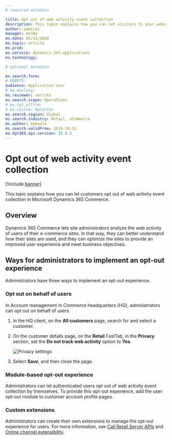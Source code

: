 ```yaml
---
# required metadata

title: Opt out of web activity event collection
description: This topic explains how you can let visitors to your website opt out of web activity event collection in Microsoft Dynamics 365 Commerce. 
author: aamiral
manager: AnnBe
ms.date: 05/15/2020
ms.topic: article
ms.prod: 
ms.service: dynamics-365-applications
ms.technology: 

# optional metadata

ms.search.form: 
# ROBOTS: 
audience: Application User
# ms.devlang: 
ms.reviewer: sericks
ms.search.scope: Operations
# ms.tgt_pltfrm: 
# ms.custom: NotInToc
ms.search.region: Global
ms.search.industry: Retail, eCommerce
ms.author: bebeale
ms.search.validFrom: 2019-10-31
ms.dyn365.ops.version: 10.0.5
---
```


# Opt out of web activity event collection
[!include [banner](includes/banner.md)]

This topic explains how you can let customers opt out of web activity event collection in Microsoft Dynamics 365 Commerce.

## Overview

Dynamics 365 Commerce lets site administrators analyze the web activity of users of their e-commerce sites. In that way, they can better understand how their sites are used, and they can optimize the sites to provide an improved user experience and meet business objectives.


## Ways for administrators to implement an opt-out experience

Administrators have three ways to implement an opt-out experience.

### Opt out on behalf of users

In Account management in Commerce headquarters (HQ), administrators can opt out on behalf of users.

1. In the HQ client, on the **All customers** page, search for and select a customer.
1. On the customer details page, on the **Retail** FastTab, in the **Privacy** section, set the **Do not track web activity** option to **Yes**.

    ![Privacy settings](../../../commerce/media/Disablepersonalizationpart2.png)

1. Select **Save**, and then close the page.

### Module-based opt-out experience

Administrators can let authenticated users opt out of web activity event collection by themselves. To provide this opt-out experience, add the user opt-out module to customer account profile pages.

### Custom extensions

Administrators can create their own extensions to manage the opt-out experience for users. For more information, see [Call Retail Server APIs](../../commerce/e-commerce-extensibility/call-retail-server-apis.md) and [Online channel extensibility](../../commerce/e-commerce-extensibility/overview.md).
